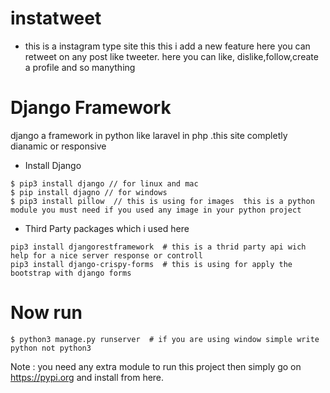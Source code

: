 # instatweet
- this is a instagram type site this  this i add a new feature here you can retweet on any post like tweeter. here you can like, dislike,follow,create a profile and so manything

# Django Framework  
django a framework in python like laravel in php .this site completly dianamic or responsive 



-  Install Django 
 ```
 $ pip3 install django // for linux and mac
 $ pip install djagno // for windows
 $ pip3 install pillow  // this is using for images  this is a python module you must need if you used any image in your python project 
 ```
 - Third Party packages which i used here 
 ```
 pip3 install djangorestframework  # this is a thrid party api wich help for a nice server response or controll 
 pip3 install django-crispy-forms  # this is using for apply the bootstrap with django forms 
 ```
 # Now run 
 
 ```
 $ python3 manage.py runserver  # if you are using window simple write python not python3
 ```
 
 Note : you need any extra module to run this project then simply go on  https://pypi.org  and install from here. 
 
 
 
 
 
 
 
 
 
